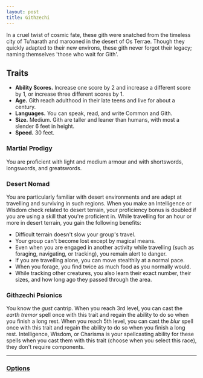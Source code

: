 ```yaml
---
layout: post
title: Githzechi
---
```


In a cruel twist of cosmic fate, these gith were snatched from the timeless city of Tu'narath and marooned in the desert of Os Terrae. Though they quickly adapted to their new environs, these gith never forgot their legacy; naming themselves 'those who wait for Gith'.

## **Traits**

- **Ability Scores.** Increase one score by 2 and increase a different score by 1, or increase three different scores by 1.
- **Age.** Gith reach adulthood in their late teens and live for about a century.
- **Languages.** You can speak, read, and write Common and Gith.
- **Size.** Medium. Gith are taller and leaner than humans, with most a slender 6 feet in height.
- **Speed.** 30 feet.

### Martial Prodigy

You are proficient with light and medium armour and with shortswords, longswords, and greatswords.

### Desert Nomad

You are particularly familiar with desert environments and are adept at travelling and surviving in such regions. When you make an Intelligence or Wisdom check related to desert terrain, your proficiency bonus is doubled if you are using a skill that you're proficient in. While travelling for an hour or more in desert terrain, you gain the following benefits:

- Difficult terrain doesn't slow your group's travel.
- Your group can't become lost except by magical means.
- Even when you are engaged in another activity while travelling (such as foraging, navigating, or tracking), you remain alert to danger.
- If you are travelling alone, you can move stealthily at a normal pace.
- When you forage, you find twice as much food as you normally would.
- While tracking other creatures, you also learn their exact number, their sizes, and how long ago they passed through the area.

### Githzechi Psionics

You know the *gust* cantrip. When you reach 3rd level, you can cast the *earth tremor* spell once with this trait and regain the ability to do so when you finish a long rest. When you reach 5th level, you can cast the *blur* spell once with this trait and regain the ability to do so when you finish a long rest. Intelligence, Wisdom, or Charisma is your spellcasting ability for these spells when you cast them with this trait (choose when you select this race), they don't require components.

---

### **[Options](../../../options)**
